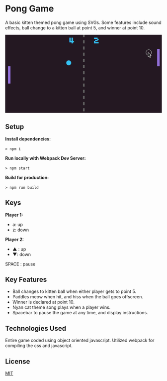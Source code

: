 # Pong Game

A basic kitten themed pong game using SVGs. Some features include sound effects, ball change to a kitten ball at point 5, and winner at point 10. 

![Sample of game](public/images/pong-gif.gif)

## Setup

**Install dependencies:**

`> npm i`

**Run locally with Webpack Dev Server:**

`> npm start`

**Build for production:**

`> npm run build`

## Keys

**Player 1:**
* a: up
* z: down

**Player 2:**
* ▲ : up
* ▼: down

SPACE : pause

## Key Features

* Ball changes to kitten ball when either player gets to point 5.
* Paddles meow when hit, and hiss when the ball goes offscreen.
* Winner is declared at point 10.
* Nyan cat theme song plays when a player wins.
* Spacebar to pause the game at any time, and display instructions.


## Technologies Used

Entire game coded using object oriented javascript. 
Utilized webpack for compiling the css and javascript.

## License

[MIT](LICENSE)
